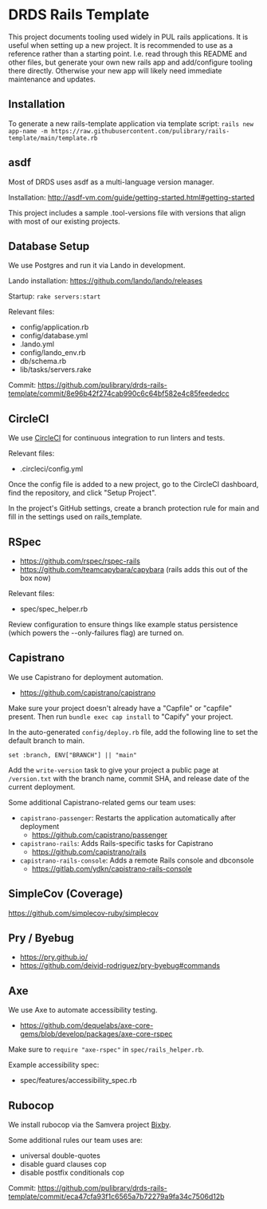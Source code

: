 # DRDS Rails Template

This project documents tooling used widely in PUL rails applications. It is
useful when setting up a new project. It is recommended to use as a reference
rather than a starting point. I.e. read through this README and other files, but
generate your own new rails app and add/configure tooling there directly.
Otherwise your new app will likely need immediate maintenance and updates.

## Installation

To generate a new rails-template application via template script:
`rails new app-name -m https://raw.githubusercontent.com/pulibrary/rails-template/main/template.rb`

## asdf

Most of DRDS uses asdf as a multi-language version manager.

Installation: http://asdf-vm.com/guide/getting-started.html#getting-started

This project includes a sample .tool-versions file with versions that align with
most of our existing projects.

## Database Setup

We use Postgres and run it via Lando in development.

Lando installation: https://github.com/lando/lando/releases

Startup: `rake servers:start`

Relevant files:
 - config/application.rb
 - config/database.yml
 - .lando.yml
 - config/lando_env.rb
 - db/schema.rb
 - lib/tasks/servers.rake

Commit:
https://github.com/pulibrary/drds-rails-template/commit/8e96b42f274cab990c6c64bf582e4c85feededcc

## CircleCI
We use [CircleCI](https://app.circleci.com/) for continuous integration to run
linters and tests.

Relevant files:
  - .circleci/config.yml

Once the config file is added to a new project, go to the CircleCI dashboard,
find the repository, and click "Setup Project".

In the project's GitHub settings, create a branch protection rule for main and
fill in the settings used on rails_template.

## RSpec

- https://github.com/rspec/rspec-rails
- https://github.com/teamcapybara/capybara (rails adds this out of the box now)

Relevant files:
  - spec/spec_helper.rb

Review configuration to ensure things like example status persistence (which
powers the --only-failures flag) are turned on.

## Capistrano
We use Capistrano for deployment automation.
- https://github.com/capistrano/capistrano

Make sure your project doesn't already have a "Capfile" or "capfile" present. Then run `bundle exec cap install` to "Capify" your project.

In the auto-generated `config/deploy.rb` file, add the following line to set the default branch to main.
```
set :branch, ENV["BRANCH"] || "main"
```

Add the `write-version` task to give your project a public page at `/version.txt` with the branch name, commit SHA, and release date of the current deployment.

Some additional Capistrano-related gems our team uses:
- `capistrano-passenger`: Restarts the application automatically after deployment
  - https://github.com/capistrano/passenger
- `capistrano-rails`: Adds Rails-specific tasks for Capistrano
  - https://github.com/capistrano/rails
- `capistrano-rails-console`: Adds a remote Rails console and dbconsole
  - https://gitlab.com/ydkn/capistrano-rails-console

## SimpleCov (Coverage)
https://github.com/simplecov-ruby/simplecov

## Pry / Byebug
- https://pry.github.io/
- https://github.com/deivid-rodriguez/pry-byebug#commands

## Axe
We use Axe to automate accessibility testing.
- https://github.com/dequelabs/axe-core-gems/blob/develop/packages/axe-core-rspec

Make sure to `require "axe-rspec"` in `spec/rails_helper.rb`. 

Example accessibility spec:
- spec/features/accessibility_spec.rb

## Rubocop

We install rubocop via the Samvera project [Bixby](https://github.com/samvera-labs/bixby).

Some additional rules our team uses are:
- universal double-quotes
- disable guard clauses cop
- disable postfix conditionals cop

Commit: https://github.com/pulibrary/drds-rails-template/commit/eca47cfa93f1c6565a7b72279a9fa34c7506d12b

